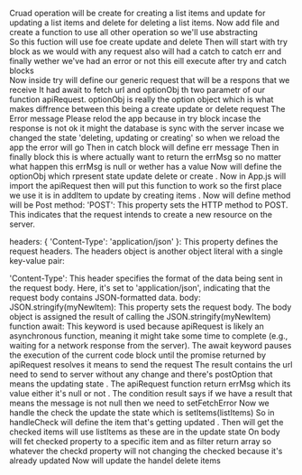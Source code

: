 Cruad operation will be create for creating a list items and update for updating a list items and delete for deleting a list items.
Now add file and create a function to use all other operation so we'll use abstracting  
So this fuction will use foe create update and delete
Then will start with try block as we would with any request 
also will had a catch to catch err and finally wether we've had an error or not this eill execute after try and catch blocks  
Now inside try will define our generic request that will be a respons that we receive 
It had await to fetch url and optionObj th two parametr of our function apiRequest.
optionObj is really the option object which is what makes diffrence between this being a create update or delete request 
The Error message Please relod the app because in try block incase the response is not ok it might the database is sync with the server incase we changed the state 'deleting, updating or creating' so when we reload the app the error will go 
Then in catch block will define err message
Then in finally block this is where actually want to return the errMsg so no matter what happen this errMsg is null or wether has a value 
Now will define the optionObj which rpresent state update delete or create  .
Now in App.js will import the apiRequest then will put this function to work so the first place we use it is in  addItem to update by creating items .
Now will define method will be Post 
method: 'POST': This property sets the HTTP method to POST. This indicates that the request intends to create a new resource on the server.

headers: { 'Content-Type': 'application/json' }: This property defines the request headers. The headers object is another object literal with a single key-value pair:

'Content-Type': This header specifies the format of the data being sent in the request body. Here, it's set to 'application/json', indicating that the request body contains JSON-formatted data.
body: JSON.stringify(myNewItem): This property sets the request body. The body object is assigned the result of calling the JSON.stringify(myNewItem) function
await: This keyword is used because apiRequest is likely an asynchronous function, meaning it might take some time to complete (e.g., waiting for a network response from the server). The await keyword pauses the execution of the current code block until the promise returned by apiRequest resolves it means to send the request 
The result contains the url need to send to server without any change and there's postOption that means the updating state .
The apiRequest function return errMsg  which its value either it's null or not .
The condition result says if we have a result that means the message is not null then we need to setFetchError 
Now we handle the check  the update the state which is setItems(listItems)
So in handleCheck will define the item that's getting  updated .
Then will get the checked items will use listItems as these are in the update state 
On body will fet checked property to a specific item and as filter return array so whatever the checkd property will not changing the checked because it's already updated 
Now will update the handel delete items 




